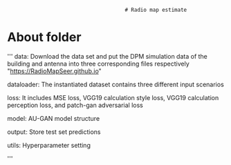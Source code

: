                                           # Radio map estimate
 
# About folder
'''
data: Download the data set and put the DPM simulation data of the building and antenna into three corresponding files respectively
      "https://RadioMapSeer.github.io"

dataloader: The instantiated dataset contains three different input scenarios

loss: It includes MSE loss, VGG19 calculation style loss, VGG19 calculation perception loss, and patch-gan adversarial loss

model: AU-GAN model structure

output: Store test set predictions

utils: Hyperparameter setting

'''
